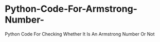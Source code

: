 # Python-Code-For-Armstrong-Number-
Python Code For Checking Whether It Is An Armstrong Number Or Not
